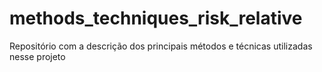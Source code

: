 # methods_techniques_risk_relative
Repositório com a descrição dos principais métodos e técnicas utilizadas nesse projeto
